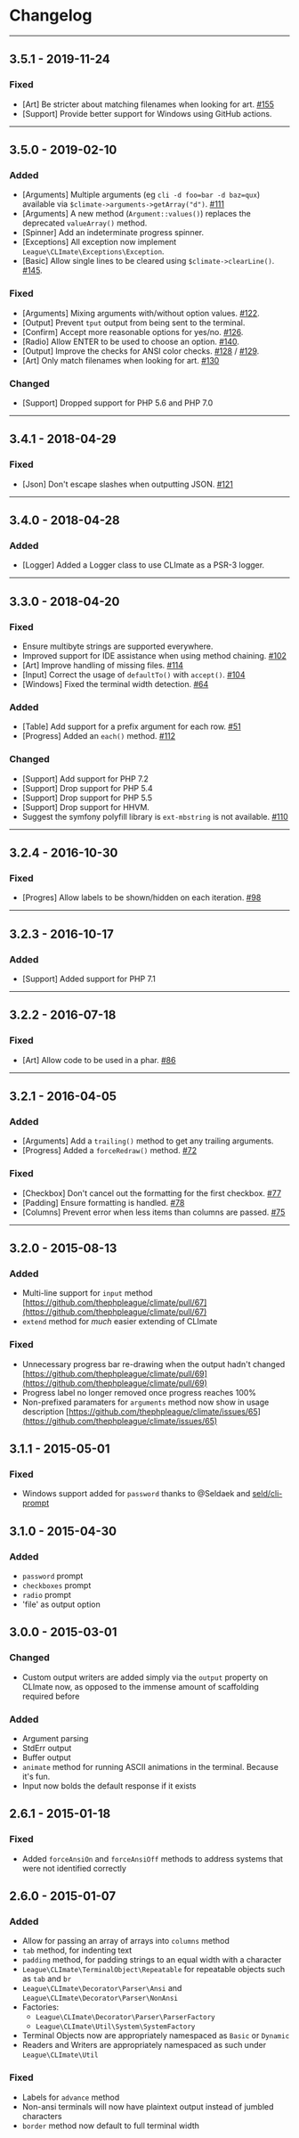 Changelog
=========

--------

## 3.5.1 - 2019-11-24

### Fixed

* [Art] Be stricter about matching filenames when looking for art. [#155](https://github.com/thephpleague/climate/issues/155)
* [Support] Provide better support for Windows using GitHub actions.

--------

## 3.5.0 - 2019-02-10

### Added

* [Arguments] Multiple arguments (eg `cli -d foo=bar -d baz=qux`) available via `$climate->arguments->getArray("d")`. [#111](https://github.com/thephpleague/climate/pull/111)
* [Arguments] A new method (`Argument::values()`) replaces the deprecated `valueArray()` method.
* [Spinner] Add an indeterminate progress spinner.
* [Exceptions] All exception now implement `League\CLImate\Exceptions\Exception`.
* [Basic] Allow single lines to be cleared using `$climate->clearLine()`. [#145](https://github.com/thephpleague/climate/issues/145).

### Fixed

* [Arguments] Mixing arguments with/without option values. [#122](https://github.com/thephpleague/climate/issues/122).
* [Output] Prevent `tput` output from being sent to the terminal.
* [Confirm] Accept more reasonable options for yes/no. [#126](https://github.com/thephpleague/climate/issues/126).
* [Radio] Allow ENTER to be used to choose an option. [#140](https://github.com/thephpleague/climate/issues/140).
* [Output] Improve the checks for ANSI color checks. [#128](https://github.com/thephpleague/climate/issues/128) / [#129](https://github.com/thephpleague/climate/issues/129).
* [Art] Only match filenames when looking for art. [#130](https://github.com/thephpleague/climate/issues/130)

### Changed

* [Support] Dropped support for PHP 5.6 and PHP 7.0

--------

## 3.4.1 - 2018-04-29

### Fixed

* [Json] Don't escape slashes when outputting JSON. [#121](https://github.com/thephpleague/climate/pull/121)

--------

## 3.4.0 - 2018-04-28

### Added

* [Logger] Added a Logger class to use CLImate as a PSR-3 logger.

--------

## 3.3.0 - 2018-04-20

### Fixed

* Ensure multibyte strings are supported everywhere.
* Improved support for IDE assistance when using method chaining. [#102](https://github.com/thephpleague/climate/pull/102)
* [Art] Improve handling of missing files. [#114](https://github.com/thephpleague/climate/issues/114)
* [Input] Correct the usage of `defaultTo()` with `accept()`. [#104](https://github.com/thephpleague/climate/pull/104)
* [Windows] Fixed the terminal width detection. [#64](https://github.com/thephpleague/climate/pull/64)

### Added

* [Table] Add support for a prefix argument for each row. [#51](https://github.com/thephpleague/climate/issues/51)
* [Progress] Added an `each()` method. [#112](https://github.com/thephpleague/climate/pull/112)

### Changed

* [Support] Add support for PHP 7.2
* [Support] Drop support for PHP 5.4
* [Support] Drop support for PHP 5.5
* [Support] Drop support for HHVM.
* Suggest the symfony polyfill library is `ext-mbstring` is not available. [#110](https://github.com/thephpleague/climate/pull/110)

--------

## 3.2.4 - 2016-10-30

### Fixed

* [Progres] Allow labels to be shown/hidden on each iteration. [#98](https://github.com/thephpleague/climate/pull/98)

--------

## 3.2.3 - 2016-10-17

### Added

* [Support] Added support for PHP 7.1

--------

## 3.2.2 - 2016-07-18

### Fixed

* [Art] Allow code to be used in a phar. [#86](https://github.com/thephpleague/climate/pull/86)

--------

## 3.2.1 - 2016-04-05

### Added

* [Arguments] Add a `trailing()` method to get any trailing arguments.
* [Progress] Added a `forceRedraw()` method. [#72](https://github.com/thephpleague/climate/issues/72)

### Fixed

* [Checkbox] Don't cancel out the formatting for the first checkbox. [#77](https://github.com/thephpleague/climate/issues/77)
* [Padding] Ensure formatting is handled. [#78](https://github.com/thephpleague/climate/issues/78)
* [Columns] Prevent error when less items than columns are passed. [#75](https://github.com/thephpleague/climate/pull/75)

--------

## 3.2.0 - 2015-08-13

### Added
- Multi-line support for `input` method [https://github.com/thephpleague/climate/pull/67](https://github.com/thephpleague/climate/pull/67)
- `extend` method for _much_ easier extending of CLImate

### Fixed
- Unnecessary progress bar re-drawing when the output hadn't changed [https://github.com/thephpleague/climate/pull/69](https://github.com/thephpleague/climate/pull/69)
- Progress label no longer removed once progress reaches 100% 
- Non-prefixed paramaters for `arguments` method now show in usage description [https://github.com/thephpleague/climate/issues/65](https://github.com/thephpleague/climate/issues/65)

## 3.1.1 - 2015-05-01

### Fixed
- Windows support added for `password` thanks to @Seldaek and [seld/cli-prompt](https://packagist.org/packages/seld/cli-prompt)

## 3.1.0 - 2015-04-30

### Added
- `password` prompt
- `checkboxes` prompt
- `radio` prompt
- 'file' as output option

## 3.0.0 - 2015-03-01

### Changed

- Custom output writers are added simply via the `output` property on CLImate now, as opposed to the immense amount of scaffolding required before

### Added

- Argument parsing
- StdErr output
- Buffer output
- `animate` method for running ASCII animations in the terminal. Because it's fun.
- Input now bolds the default response if it exists

## 2.6.1 - 2015-01-18

### Fixed

- Added `forceAnsiOn` and `forceAnsiOff` methods to address systems that were not identified correctly

## 2.6.0 - 2015-01-07

### Added

- Allow for passing an array of arrays into `columns` method
- `tab` method, for indenting text
- `padding` method, for padding strings to an equal width with a character
- `League\CLImate\TerminalObject\Repeatable` for repeatable objects such as `tab` and `br`
- `League\CLImate\Decorator\Parser\Ansi` and `League\CLImate\Decorator\Parser\NonAnsi`
- Factories:
    + `League\CLImate\Decorator\Parser\ParserFactory`
    + `League\CLImate\Util\System\SystemFactory`
- Terminal Objects now are appropriately namespaced as `Basic` or `Dynamic`
- Readers and Writers are appropriately namespaced as such under `League\CLImate\Util`

### Fixed

- Labels for `advance` method
- Non-ansi terminals will now have plaintext output instead of jumbled characters
- `border` method now default to full terminal width
